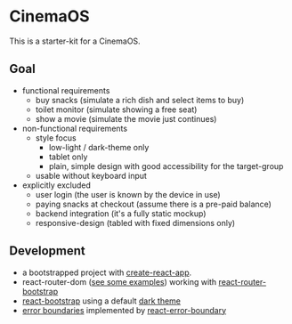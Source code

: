 # CinemaOS

This is a starter-kit for a CinemaOS.

## Goal

- functional requirements
  - buy snacks (simulate a rich dish and select items to buy)
  - toilet monitor (simulate showing a free seat)
  - show a movie (simulate the movie just continues)
- non-functional requirements
  - style focus
    - low-light / dark-theme only
    - tablet only
    - plain, simple design with good accessibility for the target-group
  - usable without keyboard input
- explicitly excluded
  - user login (the user is known by the device in use)
  - paying snacks at checkout (assume there is a pre-paid balance)
  - backend integration (it's a fully static mockup)
  - responsive-design (tabled with fixed dimensions only)

## Development

- a bootstrapped project with [create-react-app](https://github.com/facebook/create-react-app).
- react-router-dom ([see some examples](https://reactrouter.com/docs/en/v6/getting-started/tutorial)) working with [react-router-bootstrap](https://github.com/react-bootstrap/react-router-bootstrap)
- [react-bootstrap](https://react-bootstrap.github.io/) using a default [dark theme](https://github.com/vinorodrigues/bootstrap-dark-5)
- [error boundaries](https://reactjs.org/docs/error-boundaries.html) implemented by [react-error-boundary](https://www.npmjs.com/package/react-error-boundary)
